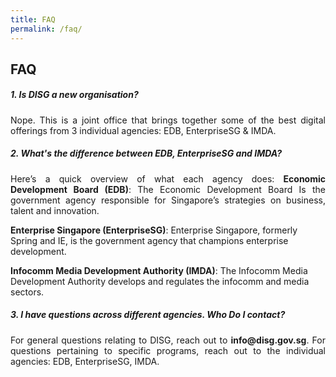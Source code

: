 ```yaml
---
title: FAQ
permalink: /faq/
---
```

## FAQ

##### 1. Is DISG a new organisation?
<p align="justify">Nope. This is a joint office that brings together some of the best digital offerings from 3 individual agencies: EDB, EnterpriseSG &amp; IMDA.</p>

##### 2. What's the difference between EDB, EnterpriseSG and IMDA?
<p align="justify">Here’s a quick overview of what each agency does:
<b>Economic Development Board (EDB)</b>: The Economic Development Board Is the government agency responsible for Singapore’s strategies on business, talent and innovation.
 
<b>Enterprise Singapore (EnterpriseSG)</b>: Enterprise Singapore, formerly Spring and IE, is the government agency that champions enterprise development.
 
<b>Infocomm Media Development Authority (IMDA)</b>: The Infocomm Media Development Authority develops and regulates the infocomm and media sectors.</p>

##### 3. I have questions across different agencies. Who Do I contact?
<p align="justify">For general questions relating to DISG, reach out to <b>info@disg.gov.sg</b>. For questions pertaining to specific programs, reach out to the individual agencies: EDB, EnterpriseSG, IMDA.</p>
